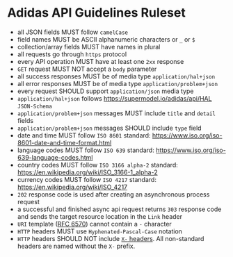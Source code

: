 # Adidas API Guidelines Ruleset

- all JSON fields MUST follow `camelCase`
- field names MUST be ASCII alphanumeric characters or `_` or `$`
- collection/array fields MUST have names in plural
- all requests go through `https` protocol
- every API operation MUST have at least one `2xx` response
- `GET` request MUST NOT accept a `body` parameter
- all success responses MUST be of media type `application/hal+json`
- all error responses MUST be of media type `application/problem+json`
- every request SHOULD support `application/json` media type
- `application/hal+json` follows https://supermodel.io/adidas/api/HAL `JSON-Schema`
- `application/problem+json` messages MUST include `title` and `detail` fields
- `application/problem+json` messages SHOULD include `type` field
- date and time MUST follow `ISO 8601` standard: https://www.iso.org/iso-8601-date-and-time-format.html
- language codes MUST follow `ISO 639` standard: https://www.iso.org/iso-639-language-codes.html
- country codes MUST follow `ISO 3166 alpha-2` standard: https://en.wikipedia.org/wiki/ISO_3166-1_alpha-2
- currency codes MUST follow `ISO 4217` standard: https://en.wikipedia.org/wiki/ISO_4217
- `202` response code is used after creating an asynchronous process request
- a successful and finished async api request returns `303` response code and sends the target resource location in the `Link` header
- `URI` template ([RFC 6570](https://tools.ietf.org/html/rfc6570)) cannot contain a `-` character
- `HTTP` headers MUST use `Hyphenated-Pascal-Case` notation
- `HTTP` headers SHOULD NOT include [`X-` headers](2). All non-standard headers are named without the `X-` prefix.

